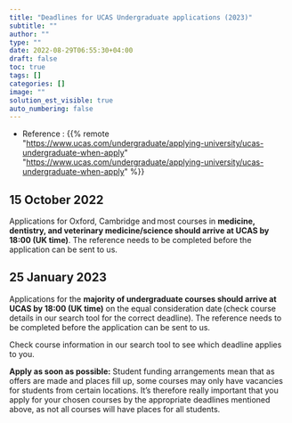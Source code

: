 ```yaml
---
title: "Deadlines for UCAS Undergraduate applications (2023)"
subtitle: ""
author: ""
type: ""
date: 2022-08-29T06:55:30+04:00
draft: false
toc: true
tags: []
categories: []
image: ""
solution_est_visible: true
auto_numbering: false
---
```


- Reference : {{% remote "https://www.ucas.com/undergraduate/applying-university/ucas-undergraduate-when-apply" "https://www.ucas.com/undergraduate/applying-university/ucas-undergraduate-when-apply" %}}

## 15 October 2022

Applications for Oxford, Cambridge and most courses in **medicine, dentistry, and veterinary medicine/science should arrive at UCAS by 18:00 (UK time)**. The reference needs to be completed before the application can be sent to us.

## 25 January 2023

Applications for the **majority of undergraduate courses should arrive at UCAS by 18:00 (UK time)** on the equal consideration date (check course details in our search tool for the correct deadline). The reference needs to be completed before the application can be sent to us.

Check course information in our search tool to see which deadline applies to you.

**Apply as soon as possible:** Student funding arrangements mean that as offers are made and places fill up, some courses may only have vacancies for students from certain locations. It’s therefore really important that you apply for your chosen courses by the appropriate deadlines mentioned above, as not all courses will have places for all students.
